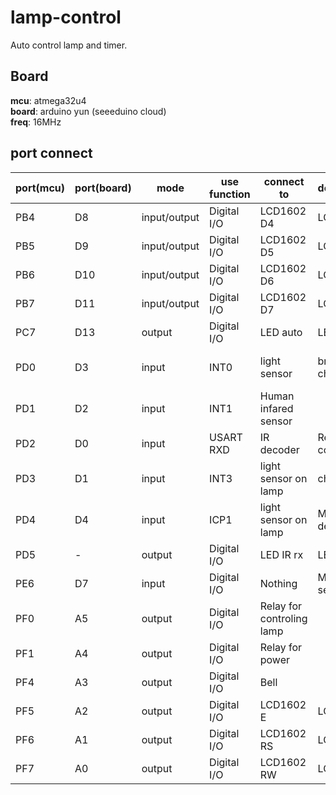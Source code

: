 # lamp-control   
Auto control lamp and timer.
## Board
**mcu**: atmega32u4  
**board**: arduino yun (seeeduino cloud)  
**freq**: 16MHz  
## port connect
port(mcu)|port(board)|mode|use function|connect to|description|note
---------|-----------|----|------------|----------|-----------|----
PB4|D8|input/output|Digital I/O|LCD1602 D4|LCD data|
PB5|D9|input/output|Digital I/O|LCD1602 D5|LCD data|
PB6|D10|input/output|Digital I/O|LCD1602 D6|LCD data|
PB7|D11|input/output|Digital I/O|LCD1602 D7|LCD data|
PC7|D13|output|Digital I/O|LED auto|LED auto|LED is on board
PD0|D3|input|INT0|light sensor|bright check|Use digital seneor
PD1|D2|input|INT1|Human infared sensor|||
PD2|D0|input|USART RXD|IR decoder|Receive IR code|
PD3|D1|input|INT3|light sensor on lamp|check lamp|Use digital seneor
PD4|D4|input|ICP1|light sensor on lamp|Measuring delay|Connect to PD3
PD5|-|output|Digital I/O|LED IR rx|LED IR rx|LED is on board
PE6|D7|input|Digital I/O|Nothing|Mode select|
PF0|A5|output|Digital I/O|Relay for controling lamp|||Connect NO;in:high
PF1|A4|output|Digital I/O|Relay for power||Connect NO;in:high
PF4|A3|output|Digital I/O|Bell||
PF5|A2|output|Digital I/O|LCD1602 E|LCD enable|
PF6|A1|output|Digital I/O|LCD1602 RS|LCD rs|
PF7|A0|output|Digital I/O|LCD1602 RW|LCD rw|